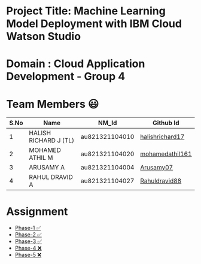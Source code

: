 # Project Title: Machine Learning Model Deployment with IBM  Cloud Watson Studio 
# Domain : Cloud Application Development - Group 4 

# Team Members :smiley:
| S.No | Name                | NM_Id | Github Id |
|---|-----------------|-----------------|-----------------|
| 1 |      HALISH RICHARD J (TL)   | au821321104010   |   <a href="https://github.com/halishrichard17">halishrichard17</a>   |
| 2 |      MOHAMED ATHIL M         | au821321104020   |   <a href="https://github.com/mohamedathil161">mohamedathil161</a>   |
| 3 |      ARUSAMY A               | au821321104004   |   <a href="https://github.com/Arusamy07">Arusamy07</a>               |
| 4 |      RAHUL  DRAVID A         | au821321104027   |   <a href="https://github.com/Rahuldravid88">Rahuldravid88</a>       |     




# Assignment
- <a href="https://github.com/Halishrichard17/Cloud-Application-Development-NM/tree/main/PHASE-1"> Phase-1 ✅</a> 
- <a href="https://github.com/Halishrichard17/Cloud-Application-Development-NM/tree/main/PHASE-2"> Phase-2 ✅</a> 
- <a href="https://github.com/Halishrichard17/Cloud-Application-Development-NM/tree/main/PHASE-3"> Phase-3 ✅</a> 
- <a href="https://github.com/Halishrichard17/Cloud-Application-Development-NM/tree/main/PHASE-4"> Phase-4 ❌</a> 
- <a href="https://github.com/Halishrichard17/Cloud-Application-Development-NM/tree/main/PHASE-5"> Phase-5 ❌</a> 









